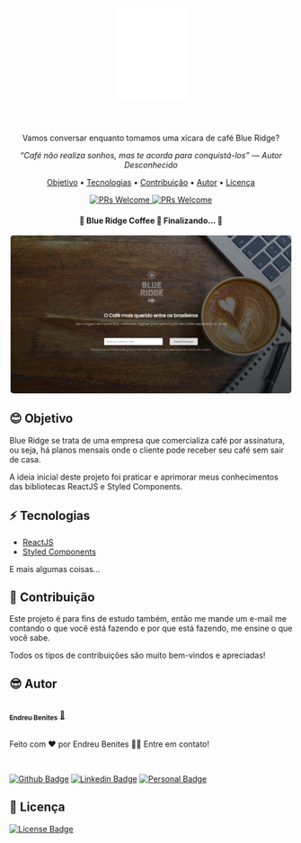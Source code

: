 <h1 align="center">
  <br>
  <img src="https://github.com/endreumrb/BlueRidge-ReactJS/blob/main/src/images/logo.png" alt="Logo Blue Ridge" width="125">
  <br><br>
</h1>

<p align="center">Vamos conversar enquanto tomamos uma xícara de café Blue Ridge?</p>

<p align="center"><i>“Café não realiza sonhos, mas te acorda para conquistá-los” — Autor Desconhecido</i></p>

<p align="center">
 <a href="#blush-objetivo">Objetivo</a> •
 <a href="#zap-tecnologias">Tecnologias</a> • 
 <a href="#handshake-contribuição">Contribuição</a> • 
 <a href="#sunglasses-autor">Autor</a> • 
 <a href="#bell-Licença">Licença</a>
</p>

<p align="center">
  <a href="http://makeapullrequest.com">
    <img src="https://img.shields.io/badge/progress-99%25-brightgreen.svg" alt="PRs Welcome">
  </a>
  <a href="http://makeapullrequest.com">
    <img src="https://img.shields.io/badge/contribuition-welcome-brightgreen.svg" alt="PRs Welcome">
  </a>
</p>

<h4 align="center"> 
	🚧  Blue Ridge Coffee 🚀 Finalizando...  🚧
</h4>

<p align="center">
  <kbd>
    <img width="500" style="border-radius: 5px" src="https://github.com/endreumrb/BlueRidge-ReactJS/blob/main/src/images/tela_Inicial.jpg" alt="Intro">
  </kbd>
</p>

## :blush: **Objetivo**

Blue Ridge se trata de uma empresa que comercializa café por assinatura, ou seja, há planos mensais onde o cliente pode receber seu café sem sair de casa.

A ideia inicial deste projeto foi praticar e aprimorar meus conhecimentos das bibliotecas ReactJS e Styled Components.

## :zap: **Tecnologias**

-   [ReactJS](https://reactjs.org/)
-   [Styled Components](https://www.styled-components.com/)

E mais algumas coisas...

## :handshake: **Contribuição**

Este projeto é para fins de estudo também, então me mande um e-mail me contando o que você está fazendo e por que está fazendo, me ensine o que você sabe.

Todos os tipos de contribuições são muito bem-vindos e apreciadas!

## :sunglasses: **Autor**

<a href="https://www.linkedin.com/in/endreu-benites/">
 <img style="border-radius: 50px" src="https://media-exp1.licdn.com/dms/image/C4D03AQH5JiW6ui9c1A/profile-displayphoto-shrink_800_800/0/1627451596888?e=1634169600&v=beta&t=J_B8jXpqCBn9ygve-1tQRiS48LYJbGvV-BRAUlDjdL4" width="100px;" alt=""/>
 <br />
 <sub><b>Endreu Benites</b></sub></a> <a href="https://www.linkedin.com/in/endreu-benites/" title="Linkedin">🚀
 <br /><br />
</a>

Feito com ❤️ por Endreu Benites 👋🏽 Entre em contato!

<br />

[![Github Badge](https://img.shields.io/badge/GitHub-100000?style=for-the-badge&logo=github&logoColor=white&link=https://github.com/endreumrb)](https://github.com/endreumrb) 
[![Linkedin Badge](https://img.shields.io/badge/-LinkedIn-blue?style=flat-square&logo=Linkedin&logoColor=white&link=https://www.linkedin.com/in/endreu-benites/)](https://www.linkedin.com/in/endreu-benites/) 
[![Personal Badge](https://img.shields.io/badge/Blog-endreubenites.com-black)](https://endreubenites.com/portfolio/)

## :bell: **Licença**

[![License Badge](https://img.shields.io/apm/l/vim-mode?style=plastic)](LICENSE.md)
